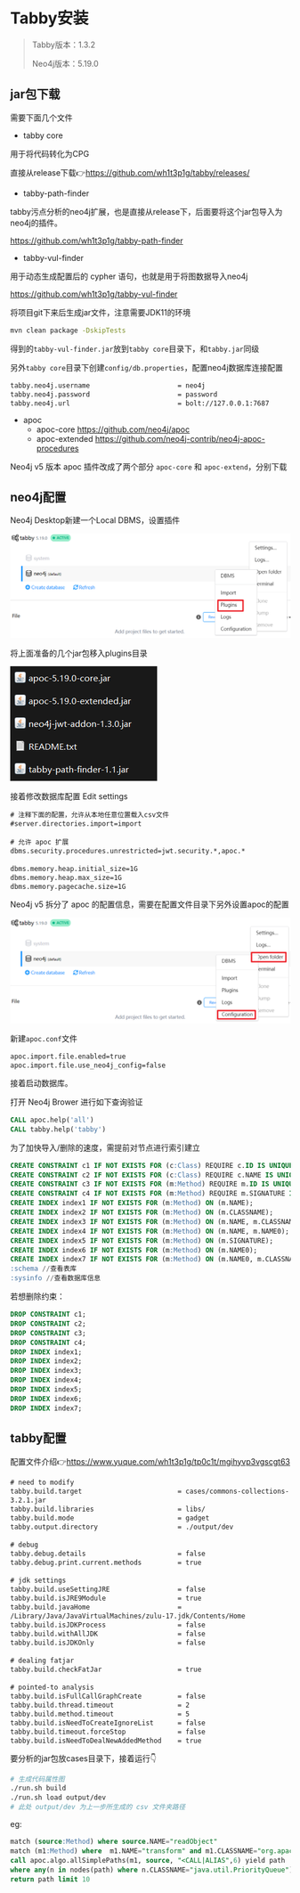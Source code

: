 # Tabby安装

> Tabby版本：1.3.2
>
> Neo4j版本：5.19.0

## jar包下载

需要下面几个文件

* tabby core

用于将代码转化为CPG

直接从release下载👉https://github.com/wh1t3p1g/tabby/releases/

* tabby-path-finder

tabby污点分析的neo4j扩展，也是直接从release下，后面要将这个jar包导入为neo4j的插件。

https://github.com/wh1t3p1g/tabby-path-finder

* tabby-vul-finder

用于动态生成配置后的 cypher 语句，也就是用于将图数据导入neo4j

https://github.com/wh1t3p1g/tabby-vul-finder

将项目git下来后生成jar文件，注意需要JDK11的环境

```sh
mvn clean package -DskipTests
```

得到的`tabby-vul-finder.jar`放到`tabby core`目录下，和`tabby.jar`同级

另外`tabby core`目录下创建`config/db.properties`，配置neo4j数据库连接配置

```properties
tabby.neo4j.username                      = neo4j  
tabby.neo4j.password                      = password  
tabby.neo4j.url                           = bolt://127.0.0.1:7687
```

* apoc
  * apoc-core          https://github.com/neo4j/apoc
  * apoc-extended  https://github.com/neo4j-contrib/neo4j-apoc-procedures

Neo4j v5 版本 apoc 插件改成了两个部分 `apoc-core` 和 `apoc-extend`，分别下载

## neo4j配置

Neo4j Desktop新建一个Local DBMS，设置插件

![image-20240503180412998](./../.gitbook/assets/image-20240503180412998.png)

将上面准备的几个jar包移入plugins目录

![image-20240503180550491](./../.gitbook/assets/image-20240503180550491.png)

接着修改数据库配置 Edit settings

```properties
# 注释下面的配置，允许从本地任意位置载入csv文件
#server.directories.import=import

# 允许 apoc 扩展
dbms.security.procedures.unrestricted=jwt.security.*,apoc.*

dbms.memory.heap.initial_size=1G
dbms.memory.heap.max_size=1G
dbms.memory.pagecache.size=1G
```

Neo4j v5 拆分了 apoc 的配置信息，需要在配置文件目录下另外设置apoc的配置

![image-20240503180835676](./../.gitbook/assets/image-20240503180835676.png)

新建`apoc.conf`文件

```properties
apoc.import.file.enabled=true
apoc.import.file.use_neo4j_config=false
```

接着启动数据库。

打开 Neo4j Brower 进行如下查询验证

```sql
CALL apoc.help('all')
CALL tabby.help('tabby')
```

为了加快导入/删除的速度，需提前对节点进行索引建立

```sql
CREATE CONSTRAINT c1 IF NOT EXISTS FOR (c:Class) REQUIRE c.ID IS UNIQUE;
CREATE CONSTRAINT c2 IF NOT EXISTS FOR (c:Class) REQUIRE c.NAME IS UNIQUE;
CREATE CONSTRAINT c3 IF NOT EXISTS FOR (m:Method) REQUIRE m.ID IS UNIQUE;
CREATE CONSTRAINT c4 IF NOT EXISTS FOR (m:Method) REQUIRE m.SIGNATURE IS UNIQUE;
CREATE INDEX index1 IF NOT EXISTS FOR (m:Method) ON (m.NAME);
CREATE INDEX index2 IF NOT EXISTS FOR (m:Method) ON (m.CLASSNAME);
CREATE INDEX index3 IF NOT EXISTS FOR (m:Method) ON (m.NAME, m.CLASSNAME);
CREATE INDEX index4 IF NOT EXISTS FOR (m:Method) ON (m.NAME, m.NAME0);
CREATE INDEX index5 IF NOT EXISTS FOR (m:Method) ON (m.SIGNATURE);
CREATE INDEX index6 IF NOT EXISTS FOR (m:Method) ON (m.NAME0);
CREATE INDEX index7 IF NOT EXISTS FOR (m:Method) ON (m.NAME0, m.CLASSNAME);
:schema //查看表库
:sysinfo //查看数据库信息
```

若想删除约束：

```sql
DROP CONSTRAINT c1;
DROP CONSTRAINT c2;
DROP CONSTRAINT c3;
DROP CONSTRAINT c4;
DROP INDEX index1;
DROP INDEX index2;
DROP INDEX index3;
DROP INDEX index4;
DROP INDEX index5;
DROP INDEX index6;
DROP INDEX index7;
```

## tabby配置

配置文件介绍👉https://www.yuque.com/wh1t3p1g/tp0c1t/mgihyvp3vgscgt63

```properties
# need to modify
tabby.build.target                        = cases/commons-collections-3.2.1.jar
tabby.build.libraries                     = libs/
tabby.build.mode                          = gadget
tabby.output.directory                    = ./output/dev

# debug
tabby.debug.details                       = false
tabby.debug.print.current.methods         = true

# jdk settings
tabby.build.useSettingJRE                 = false
tabby.build.isJRE9Module                  = true
tabby.build.javaHome                      = /Library/Java/JavaVirtualMachines/zulu-17.jdk/Contents/Home
tabby.build.isJDKProcess                  = false
tabby.build.withAllJDK                    = false
tabby.build.isJDKOnly                     = false

# dealing fatjar
tabby.build.checkFatJar                   = true

# pointed-to analysis
tabby.build.isFullCallGraphCreate         = false
tabby.build.thread.timeout                = 2
tabby.build.method.timeout                = 5
tabby.build.isNeedToCreateIgnoreList      = false
tabby.build.timeout.forceStop             = false
tabby.build.isNeedToDealNewAddedMethod    = true
```

要分析的jar包放cases目录下，接着运行👇

```sh
# 生成代码属性图
./run.sh build
./run.sh load output/dev
# 此处 output/dev 为上一步所生成的 csv 文件夹路径
```

eg:

```SQL
match (source:Method) where source.NAME="readObject" 
match (m1:Method) where  m1.NAME="transform" and m1.CLASSNAME="org.apache.commons.collections.Transformer"
call apoc.algo.allSimplePaths(m1, source, "<CALL|ALIAS",6) yield path 
where any(n in nodes(path) where n.CLASSNAME="java.util.PriorityQueue")
return path limit 10
```

